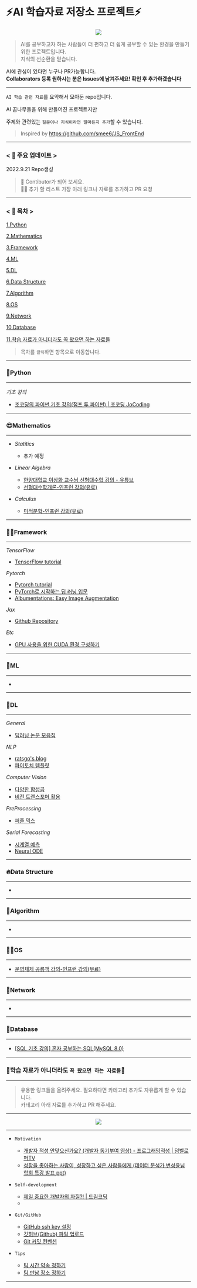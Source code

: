 # ⚡AI 학습자료 저장소 프로젝트⚡

<p align="center">
<img src="https://user-images.githubusercontent.com/74291999/191509513-3a5fe36b-5c7f-445e-beb9-3b6513a2a49f.jpg" align="center">
</p>   

> AI를 공부하고자 하는 사람들이 더 편하고 더 쉽게 공부할 수 있는 환경을 만들기 위한 프로젝트입니다.  
> 지식의 선순환을 믿습니다.  


AI에 관심이 있다면 누구나 PR가능합니다.  
**Collaborators 등록 원하시는 분은 Issues에 남겨주세요! 확인 후 추가하겠습니다**

---

`AI 학습 관련 자료`를 요약해서 모아둔 repo입니다.

AI 꿈나무들을 위해 만들어진 프로젝트지만  

주제와 관련있는 `질문이나 지식이라면 얼마든지 추가`할 수 있습니다.

> Inspired by https://github.com/smee6/JS_FrontEnd
---  



### < 📣 주요 업데이트 >


2022.9.21 Repo생성  

  
  
> 💏 Contibutor가 되어 보세요.  
> 👩‍🎓 추가 할 리스트 가장 아래 링크나 자료를 추가하고 PR 요청 

--- 
### < 🔎 목차 >

[1.Python](#Python)

[2.Mathematics](#Mathematics)

[3.Framework](#Framework)

[4.ML](#ML)

[5.DL](#DL)

[6.Data Structure](#Data-Structure)

[7.Algorithm](#Algorithm)

[8.OS](#OS)

[9.Network](#Network)

[10.Database](#Database)

[11.학습 자료가 아니더라도 꼭 봤으면 하는 자료들](#학습-자료가-아니더라도-꼭-봤으면-하는-자료들)  




> 목차를 `클릭`하면 항목으로 이동합니다.  


  
 

--- 
### 💝Python
--- 

*기초 강의*  

- [조코딩의 파이썬 기초 강의(점프 투 파이썬) | 조코딩 JoCoding](https://youtube.com/playlist?list=PLU9-uwewPMe2AX9o9hFgv-nRvOcBdzvP5)  



  
  
--- 
### 😍Mathematics
--- 
- *Statitics*
    * 추가 예정


- *Linear Algebra*
  - [한양대학교 이상화 교수님 선형대수학 강의 - 유튜브](https://www.youtube.com/playlist?list=PLSN_PltQeOyjDGSghAf92VhdMBeaLZWR3)  
  - [선형대수학개론-인프런 강의(유료)](  https://www.inflearn.com/course/선형대수학개론/)  

- *Calculus*
  - [미적분학-인프런 강의(유료)](https://www.inflearn.com/course/미적분학-미분-1)  

 
--- 
### 👨‍🌾Framework
--- 

*TensorFlow*
- [TensorFlow tutorial](https://www.tensorflow.org/tutorials?hl=ko)

*Pytorch*
- [Pytorch tutorial](https://tutorials.pytorch.kr)
- [PyTorch로 시작하는 딥 러닝 입문](https://wikidocs.net/book/2788)
- [Albumentations: Easy Image Augmentation](https://github.com/albumentations-team/albumentations)

*Jax*
- [Github Repository](https://github.com/google/jax)

*Etc*
- [GPU 사용을 위한 CUDA 환경 구성하기](https://velog.io/@mactto3487/딥러닝-GPU-환경-구성하기)
--- 
### 📗ML
--- 

- 

--- 
### 🔮DL
--- 
*General*
- [딥러닝 논문 모음집](https://pouncing-healer-4e5.notion.site/c720d1c861594747bad3e2077ef47c6e)


*NLP*
- [ratsgo's blog](https://ratsgo.github.io/blog/categories/#natural-language-processing)
- [파이토치 템플릿](https://github.com/victoresque/pytorch-template)

*Computer Vision*
- [다양한 합성곱](https://eehoeskrap.tistory.com/431)
- [비전 트랜스포머 활용](https://hoya012.github.io/blog/Vision-Transformer-1/) 

*PreProcessing*
- [퍼즐 믹스](https://medium.com/snu-aiis-blog/puzzle-mix-exploiting-saliency-and-local-statistics-for-optimal-mixup-a2e841f9cf69)

*Serial Forecasting*
- [시계열 예측](https://www.secmem.org/blog/2022/09/17/time-series-forecasting/)
- [Neural ODE](https://seewoo5.tistory.com/12)

--- 
### 🔥Data Structure  
--- 
- 

--- 
### 🚀Algorithm 
--- 
- 


  
--- 
### 👨‍🔧OS  
--- 
- [운영체제 공룡책 강의-인프런 강의(무료)](https://www.inflearn.com/course/운영체제-공룡책-전공강의)


  
--- 
### 🐍Network
--- 
- 


--- 
### 📑Database
--- 
- [[SQL 기초 강의] 혼자 공부하는 SQL(MySQL 8.0)](https://youtu.be/0cRhit1EJM0)


    
    
--- 
### 🤴학습 자료가 아니더라도 `꼭 봤으면 하는 자료들`👸
--- 

> 유용한 링크들을 올려주세요. 필요하다면 카테고리 추가도 자유롭게 할 수 있습니다.  
> 카테고리 아래 자료를 추가하고 PR 해주세요.  

--- 


<p align="center">
<img src="https://user-images.githubusercontent.com/65226760/159249164-739bebd8-3423-4e9c-9763-1f99679ea76c.png" align="center">  
</p>  

--- 

- `Motivation`
    
    - [개발자 적성 안맞으신가요? (개발자 동기부여 영상) - 프로그래밍적성 | 덤벨로퍼TV](https://youtu.be/Z5EVaaKSx9A)  
    - [성장을 좋아하는 사람이, 성장하고 싶은 사람들에게 (데이터 분석가 변성윤님 학회 특강 발표 ppt)](https://www.slideshare.net/zzsza/ss-173453051) 

- `Self-development`
    - [제일 중요한 개발자의 자질?! | 드림코딩](https://youtu.be/Cl84bjVp5TI)  
    -

- `Git/GitHub`
    - [GitHub ssh key 설정](https://goddaehee.tistory.com/254)  
    - [깃허브(Github) 파일 업로드](https://shortcuts.tistory.com/m/8)  
    - [Git 커밋 컨벤션](https://velog.io/@wkdgus7113/git-커밋-컨벤션)  

- `Tips`
    - [팀 시간 약속 정하기](https://www.when2meet.com)
    - [팀 만남 장소 정하기](https://wemeetplace.com)
--- 

